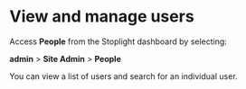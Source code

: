 # View and manage users

Access **People** from the Stoplight dashboard by selecting:

**admin** > **Site Admin** > **People**

You can view a list of users and search for an individual user.